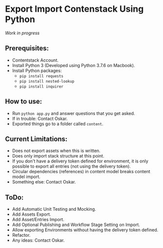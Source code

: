 # Export Import Contenstack Using Python
*Work in progress*

## Prerequisites:
* Contentstack Account.
* Install Python 3 (Developed using Python 3.7.6 on Macbook).
* Install Python packages:
  * `pip install requests`
  * `pip install nested-lookup`
  * `pip install inquirer`

## How to use:
* Run `python app.py` and answer questions that you get asked.
* If in trouble: Contact Oskar.
* Exported things go to a folder called `content`.

## Current Limitations:
* Does not export assets when this is written.
* Does only import stack structure at this point.
* If you don't have a delivery token defined for environment, it is only possible to export all entries (not using the delivery token).
* Circular dependencies (references) in content model breaks content model import.
* Something else: Contact Oskar.

## ToDo:
* Add Automatic Unit Testing and Mocking.
* Add Assets Export.
* Add Asset/Entries Import.
* Add Optional Publishing and Workflow Stage Setting on Import.
* Allow exporting Environments without having the delivery token defined.
* Refactor.
* Any ideas: Contact Oskar.
